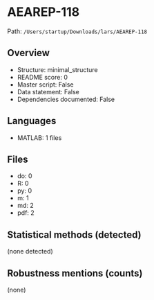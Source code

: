 # AEAREP-118

Path: `/Users/startup/Downloads/lars/AEAREP-118`

## Overview
- Structure: minimal_structure
- README score: 0
- Master script: False
- Data statement: False
- Dependencies documented: False

## Languages
- MATLAB: 1 files

## Files
- do: 0
- R: 0
- py: 0
- m: 1
- md: 2
- pdf: 2

## Statistical methods (detected)
(none detected)

## Robustness mentions (counts)
(none)